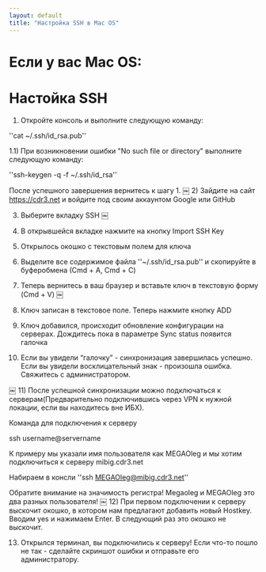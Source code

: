 ```yaml
---
layout: default
title: "Настройка SSH в Mac OS"
---
```


# Если у вас Mac OS: 
# Настойка SSH

1) Откройте консоль и выполните следующую команду:

''cat ~/.ssh/id_rsa.pub''


1.1) При возникновении ошибки "No such file or directory" выполните следующую команду:

''ssh-keygen -q -f ~/.ssh/id_rsa''

После успешного завершения вернитесь к шагу 1.
 ￼
2) Зайдите на сайт https://cdr3.net и войдите под своим аккаунтом Google или GitHub

3) Выберите вкладку SSH
￼
4) В открывшейся вкладке нажмите на кнопку Import SSH Key

5) Открылось окошко с текстовым полем для ключа 

6) Выделите все содержимое файла ''~/.ssh/id_rsa.pub'' и скопируйте в буферобмена (Сmd + A, Cmd + C)

7) Теперь вернитесь в ваш браузер и вставьте ключ в текстовую форму (Cmd + V)
￼
8) Ключ записан в текстовое поле. Теперь нажмите кнопку ADD

9) Ключ добавился, происходит обновление конфигурации на серверах. Дождитесь пока в параметре Sync status появится галочка

10) Если вы увидели “галочку” - синхронизация завершилась успешно. Если вы увидели восклицательный знак - произошла ошибка. Свяжитесь с администратором. 

￼
11) После успешной синхронизации можно подключаться к серверам(Предварительно подключившись через VPN к нужной локации, если вы находитесь вне ИБХ).

Команда для подключения к серверу 

ssh username@servername

К примеру мы указали имя пользователя как MEGAOleg и мы хотим подключиться к серверу mibig.cdr3.net

Набираем в консли ''ssh MEGAOleg@mibig.cdr3.net''

Обратите внимание на значимость регистра! Megaoleg и MEGAOleg это два разных пользователя!
￼
12) При первом подключении к серверу выскочит окошко, в котором нам предлагают добавить новый Hostkey. Вводим yes и нажимаем Enter. В следующий раз это окошко не выскочит.

13) Открылся терминал, вы подключились к серверу!
Если что-то пошло не так - сделайте скриншот ошибки и отправьте его администратору.